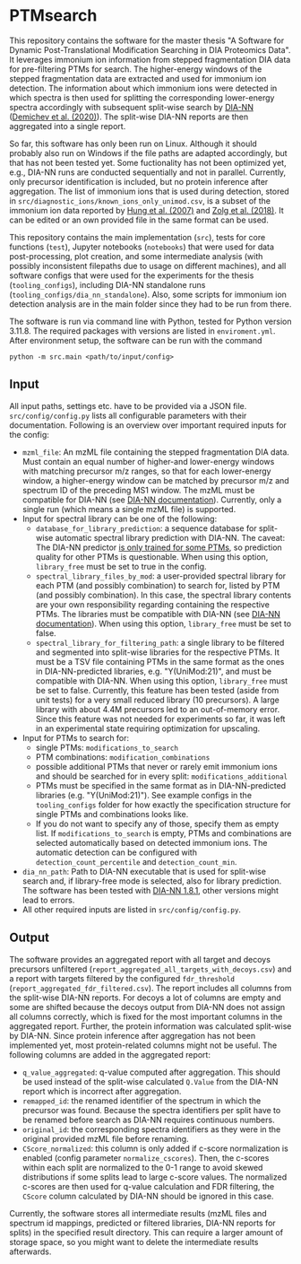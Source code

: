 # PTMsearch

This repository contains the software for the master thesis "A Software for Dynamic Post-Translational Modification
Searching in DIA Proteomics Data". It leverages immonium ion information from stepped fragmentation DIA data for pre-filtering PTMs for search. The higher-energy windows of the stepped fragmentation data are extracted and used for immonium ion detection. The information about which immonium ions were detected in which spectra is then used for splitting the corresponding lower-energy spectra accordingly with subsequent split-wise search by [DIA-NN](https://github.com/vdemichev/DiaNN) ([Demichev et al. (2020)](https://doi.org/10.1038/s41592-019-0638-x)). The split-wise DIA-NN reports are then aggregated into a single report.

So far, this software has only been run on Linux. Although it should probably also run on Windows if the file paths are adapted accordingly, but that has not been tested yet. Some fuctionality has not been optimized yet, e.g., DIA-NN runs are conducted sequentially and not in parallel. Currently, only precursor identification is included, but no protein inference after aggregation. The list of immonium ions that is used during detection, stored in `src/diagnostic_ions/known_ions_only_unimod.csv`, is a subset of the immonium ion data reported by [Hung et al. (2007)](https://doi.org/10.1007/s00216-007-1449-y) and [Zolg et al. (2018)](https://doi.org/10.1074/mcp.tir118.000783). It can be edited or an own provided file in the same format can be used.

This repository contains the main implementation (`src`), tests for core functions (`test`), Jupyter notebooks (`notebooks`) that were used for data post-processing, plot creation, and some intermediate analysis (with possibly inconsistent filepaths due to usage on different machines), and all software configs that were used for the experiments for the thesis (`tooling_configs`), including DIA-NN standalone runs (`tooling_configs/dia_nn_standalone`). Also, some scripts for immonium ion detection analysis are in the main folder since they had to be run from there.

The software is run via command line with Python, tested for Python version 3.11.8. The required packages with versions are listed in `enviroment.yml`. After environment setup, the software can be run with the command 
```
python -m src.main <path/to/input/config>
```

## Input

All input paths, settings etc. have to be provided via a JSON file. `src/config/config.py` lists all configurable parameters with their documentation. Following is an overview over important required inputs for the config:
- `mzml_file`: An mzML file containing the stepped fragmentation DIA data. Must contain an equal number of higher-and lower-energy windows with matching precursor m/z ranges, so that for each lower-energy window, a higher-energy window can be matched by precursor m/z and spectrum ID of the preceding MS1 window. The mzML must be compatible for DIA-NN (see [DIA-NN documentation](https://github.com/vdemichev/DiaNN/tree/719be81544c70888f65a34a07f0643ae1be59570?tab=readme-ov-file#raw-data-formats)). Currently, only a single run (which means a single mzML file) is supported.
- Input for spectral library can be one of the following:
    - `database_for_library_prediction`: a sequence database for split-wise automatic spectral library prediction with DIA-NN. The caveat: The DIA-NN predictor [is only trained for some PTMs](https://github.com/vdemichev/DiaNN?tab=readme-ov-file#creation-of-spectral-libraries), so prediction quality for other PTMs is questionable. When using this option, `library_free` must be set to true in the config.
    - `spectral_library_files_by_mod`: a user-provided spectral library for each PTM (and possibly combination) to search for, listed by PTM (and possibly combination). In this case, the spectral library contents are your own responsibility regarding containing the respective PTMs. The libraries must be compatible with DIA-NN (see [DIA-NN documentation](https://github.com/vdemichev/DiaNN/tree/719be81544c70888f65a34a07f0643ae1be59570?tab=readme-ov-file#spectral-library-formats)). When using this option, `library_free` must be set to false.
    - `spectral_library_for_filtering_path`: a single library to be filtered and segmented into split-wise libraries for the respective PTMs. It must be a TSV file containing PTMs in the same format as the ones in DIA-NN-predicted libraries, e.g. "Y(UniMod:21)", and must be compatible with DIA-NN. When using this option, `library_free` must be set to false. Currently, this feature has been tested (aside from unit tests) for a very small reduced library (10 precursors). A large library with about 4.4M precursors led to an out-of-memory error. Since this feature was not needed for experiments so far, it was left in an experimental state requiring optimization for upscaling.
 - Input for PTMs to search for:
     - single PTMs: `modifications_to_search`
     - PTM combinations: `modification_combinations`
     - possible additional PTMs that never or rarely emit immonium ions and should be searched for in every split: `modifications_additional`
     - PTMs must be specified in the same format as in DIA-NN-predicted libraries (e.g. "Y(UniMod:21)"). See example configs in the `tooling_configs` folder for how exactly the specification structure for single PTMs and combinations looks like. 
     - If you do not want to specify any of those, specify them as empty list. If `modifications_to_search` is empty, PTMs and combinations are selected automatically based on detected immonium ions. The automatic detection can be configured with `detection_count_percentile` and `detection_count_min`.
- `dia_nn_path`: Path to DIA-NN executable that is used for split-wise search and, if library-free mode is selected, also for library prediction. The software has been tested with [DIA-NN 1.8.1](https://github.com/vdemichev/DiaNN/tree/719be81544c70888f65a34a07f0643ae1be59570), other versions might lead to errors.
- All other required inputs are listed in `src/config/config.py`.
    

## Output

The software provides an aggregated report with all target and decoys precursors unfiltered (`report_aggregated_all_targets_with_decoys.csv`) and a report with targets filtered by the configured `fdr_threshold` (`report_aggregated_fdr_filtered.csv`).
The report includes all columns from the split-wise DIA-NN reports. For decoys a lot of columns are empty and some are shifted because the decoys output from DIA-NN does not assign all columns correctly, which is fixed for the most important columns in the aggregated report. Further, the protein information was calculated split-wise by DIA-NN. Since protein inference after aggregation has not been implemented yet, most protein-related columns might not be useful.
The following columns are added in the aggregated report:
- `q_value_aggregated`: q-value computed after aggregation. This should be used instead of the split-wise calculated `Q.Value` from the DIA-NN report which is incorrect after aggregation.
- `remapped_id`: the renamed identifier of the spectrum in which the precursor was found. Because the spectra identifiers per split have to be renamed before search as DIA-NN requires continuous numbers.
- `original_id`: the corresponding spectra identifiers as they were in the original provided mzML file before renaming.
- `CScore_normalized`: this column is only added if c-score normalization is enabled (config parameter `normalize_cscores`). Then, the c-scores within each split are normalized to the 0-1 range to avoid skewed distributions if some splits lead to large c-score values. The normalized c-scores are then used for q-value calculation and FDR filtering, the `CScore` column calculated by DIA-NN should be ignored in this case.

Currently, the software stores all intermediate results (mzML files and spectrum id mappings, predicted or filtered libraries, DIA-NN reports for splits) in the specified result directory. This can require a larger amount of storage space, so you might want to delete the intermediate results afterwards.
